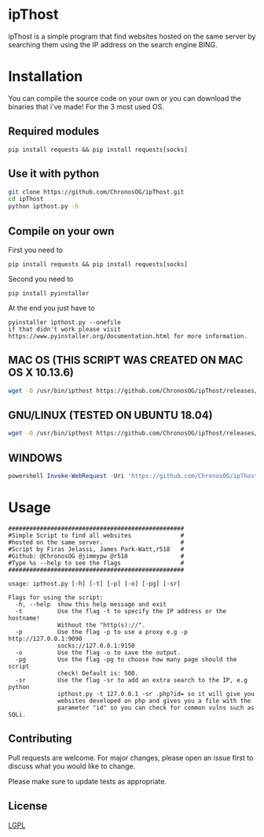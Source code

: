 # ipThost
ipThost is a simple program that find websites hosted on the same server by searching them using the IP address on the search engine BING.

# Installation
You can compile the source code on your own or you can download the binaries that i've made! For the 3 most used OS.

## Required modules
```
pip install requests && pip install requests[socks]
```
## Use it with python
```bash
git clone https://github.com/ChronosOG/ipThost.git
cd ipThost 
python ipthost.py -h 
```
## Compile on your own
First you need to
```
pip install requests && pip install requests[socks]
```
Second you need to
```
pip install pyinstaller
```
At the end you just have to
```
pyinstaller ipthost.py --onefile
if that didn't work please visit https://www.pyinstaller.org/documentation.html for more information.
```

## MAC OS (THIS SCRIPT WAS CREATED ON MAC OS X 10.13.6)
```bash
wget -O /usr/bin/ipthost https://github.com/ChronosOG/ipThost/releases/download/0.1/ipthost.MAC-OS-x; sudo chmod 777 /usr/bin/ipthost 
```

## GNU/LINUX (TESTED ON UBUNTU 18.04)
```bash
wget -O /usr/bin/ipthost https://github.com/ChronosOG/ipThost/releases/download/0.1/ipthost.MAC-OS-x; sudo chmod 777 /usr/bin/ipthost
```
## WINDOWS
```powershell
powershell Invoke-WebRequest -Uri 'https://github.com/ChronosOG/ipThost/releases/download/0.1/ipthost-WINDOWS.exe'  -OutFile 'C:\YOUR\PATH\ipthost.exe'
```


# Usage

```
##################################################
#Simple Script to find all websites              #
#hosted on the same server.                      #
#Script by Firas Jelassi, James Park-Watt,r518   #
#Github: @ChronosOG @jimmypw @r518               #
#Type %s --help to see the flags                 #
##################################################

usage: ipthost.py [-h] [-t] [-p] [-o] [-pg] [-sr]

Flags for using the script:
  -h, --help  show this help message and exit
  -t          Use the flag -t to specify the IP address or the hostname!
              Without the "http(s)://".
  -p          Use the flag -p to use a proxy e.g -p http://127.0.0.1:9090
              socks://127.0.0.1:9150
  -o          Use the flag -o to save the output.
  -pg         Use the flag -pg to choose how many page should the script
              check! Default is: 500.
  -sr         Use the flag -sr to add an extra search to the IP, e.g python
              ipthost.py -t 127.0.0.1 -sr .php?id= so it will give you
              websites developed on php and gives you a file with the
              parameter "id" so you can check for common vulns such as SQLi.
```

## Contributing
Pull requests are welcome. For major changes, please open an issue first to discuss what you would like to change.

Please make sure to update tests as appropriate.

## License
[LGPL](https://choosealicense.com/licenses/lgpl-3.0/)
